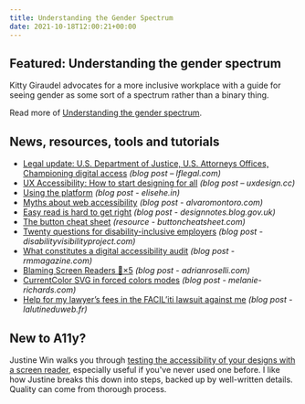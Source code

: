 ```yaml
---
title: Understanding the Gender Spectrum
date: 2021-10-18T12:00:21+00:00
---
```


## Featured: Understanding the gender spectrum

Kitty Giraudel advocates for a more inclusive workplace with a guide for seeing gender as some sort of a spectrum rather than a binary thing.

Read more of [Understanding the gender spectrum](https://kittygiraudel.com/2021/10/08/understanding-the-gender-spectrum/).

## News, resources, tools and tutorials

- [Legal update: U.S. Department of Justice, U.S. Attorneys Offices, Championing digital access](https://www.lflegal.com/2021/10/doj-digital/) *(blog post – lflegal.com)*
- [UX Accessibility: How to start designing for all](https://uxdesign.cc/ux-accessibility-how-to-start-designing-for-all-4d3c4ce9ea52) *(blog post – uxdesign.cc)*
- [Using the platform](https://elisehe.in/2021/08/22/using-the-platform) *(blog post - elisehe.in)*
- [Myths about web accessibility](https://alvaromontoro.com/blog/67989/myths-about-web-accessibility) *(blog post - alvaromontoro.com)*
- [Easy read is hard to get right](https://designnotes.blog.gov.uk/2021/10/11/easy-read-is-hard-to-get-right/) *(blog post - designnotes.blog.gov.uk)*
- [The button cheat sheet](https://www.buttoncheatsheet.com) *(resource - buttoncheatsheet.com)*
- [Twenty questions for disability-inclusive employers](https://disabilityvisibilityproject.com/2021/10/12/20-questions-for-disability-inclusive-employers/) *(blog post - disabilityvisibilityproject.com)*
- [What constitutes a digital accessibility audit](http://www.rmmagazine.com/articles/article/2021/10/12/what-constitutes-a-digital-accessibility-audit) *(blog post - rmmagazine.com)*
- [Blaming Screen Readers 🚩×5](https://adrianroselli.com/2021/10/blaming-screen-readers-red-flag.html) *(blog post - adrianroselli.com)*
- [CurrentColor SVG in forced colors modes](https://melanie-richards.com/blog/currentcolor-svg-hcm/) *(blog post - melanie-richards.com)*
- [Help for my lawyer’s fees in the FACIL’iti lawsuit against me](https://www.lalutineduweb.fr/en/help-lawyer-fees-faciliti-lawsuit/) *(blog post - lalutineduweb.fr)*

## New to A11y?

Justine Win walks you through [testing the accessibility of your designs with a screen reader](https://ux.shopify.com/a-4-step-process-for-testing-the-accessibility-of-your-designs-17bc95bceafe), especially useful if you've never used one before. I like how Justine breaks this down into steps, backed up by well-written details. Quality can come from thorough process.
